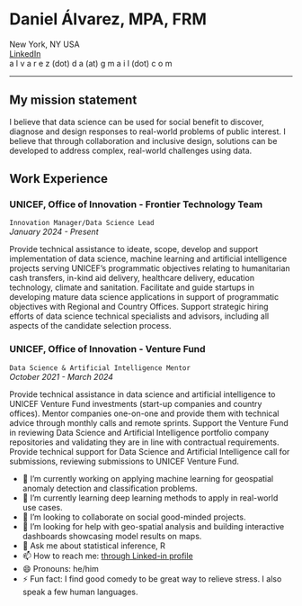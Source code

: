 # Daniel Álvarez, MPA, FRM
New York, NY USA  
[LinkedIn](https://www.linkedin.com/in/daniel---alvarez/)  
a l v a r e z (dot) d a (at) g m a i l (dot) c o m

-----------------------------------------------------------------------------------------------------------------------------------------------------------

## My mission statement
I believe that data science can be used for social benefit to discover, diagnose and design responses to real-world problems of public interest. I believe that through collaboration and inclusive design, solutions can be developed to address complex, real-world challenges using data.

## Work Experience
### UNICEF, Office of Innovation - Frontier Technology Team
`Innovation Manager/Data Science Lead`  
_January 2024 - Present_

Provide technical assistance to ideate, scope, develop and support implementation of data science, machine learning and artificial intelligence projects serving UNICEF’s programmatic objectives relating to humanitarian cash transfers, in-kind aid delivery, healthcare delivery, education technology, climate and sanitation. Facilitate and guide startups in developing mature data science applications in support of programmatic objectives with Regional and Country Offices. Support strategic hiring efforts of data science technical specialists and advisors, including all aspects of the candidate selection process.

### UNICEF, Office of Innovation - Venture Fund
`Data Science & Artificial Intelligence Mentor`  
_October 2021 - March 2024_

Provide technical assistance in data science and artificial intelligence to UNICEF Venture Fund investments (start-up companies and country offices). Mentor companies one-on-one and provide them with technical advice through monthly calls and remote sprints. Support the Venture Fund in reviewing Data Science and Artificial Intelligence portfolio company repositories and validating they are in line with contractual
requirements. Provide technical support for Data Science and Artificial Intelligence call for
submissions, reviewing submissions to UNICEF Venture Fund. 


- 🔭 I’m currently working on applying machine learning for geospatial anomaly detection and classification problems.
- 🌱 I’m currently learning deep learning methods to apply in real-world use cases.
- 👯 I’m looking to collaborate on social good-minded projects.
- 🤔 I’m looking for help with geo-spatial analysis and building interactive dashboards showcasing model results on maps.
- 💬 Ask me about statistical inference, R 
- 📫 How to reach me: [through Linked-in profile](https://www.linkedin.com/in/daniel---alvarez/)
- 😄 Pronouns: he/him
- ⚡ Fun fact: I find good comedy to be great way to relieve stress. I also speak a few human languages.

